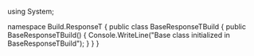 using System;

namespace Build.ResponseT
{
    public class BaseResponseTBuild
    {
        public BaseResponseTBuild()
        {
            Console.WriteLine("Base class initialized in BaseResponseTBuild");
        }
    }
}